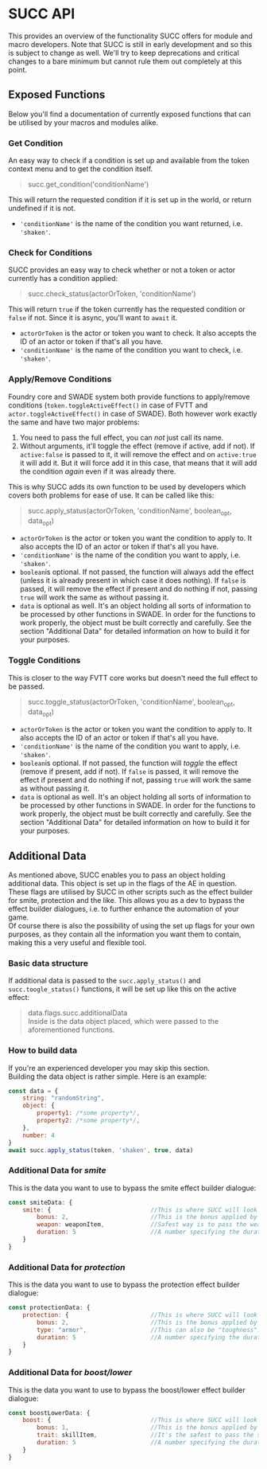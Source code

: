 # SUCC API
This provides an overview of the functionality SUCC offers for module and macro developers. Note that SUCC is still in early development and so this is subject to change as well. We'll try to keep deprecations and critical changes to a bare minimum but cannot rule them out completely at this point.

## Exposed Functions
Below you'll find a documentation of currently exposed functions that can be utilised by your macros and modules alike.

### Get Condition
An easy way to check if a condition is set up and available from the token context menu and to get the condition itself.  
> succ.get_condition('conditionName')  

This will return the requested condition if it is set up in the world, or return undefined if it is not.  
- `'conditionName'` is the name of the condition you want returned, i.e. `'shaken'`.

### Check for Conditions
SUCC provides an easy way to check whether or not a token or actor currently has a condition applied:  
> succ.check_status(actorOrToken, 'conditionName')
  
This will return `true` if the token currently has the requested condition or `false` if not. Since it is async, you'll want to `await` it.  
- `actorOrToken` is the actor or token you want to check. It also accepts the ID of an actor or token if that's all you have.
- `'conditionName'` is the name of the condition you want to check, i.e. `'shaken'`.

### Apply/Remove Conditions
Foundry core and SWADE system both provide functions to apply/remove conditions (`token.toggleActiveEffect()` in case of FVTT and `actor.toggleActiveEffect()` in case of SWADE). Both however work exactly the same and have two major problems:  
1. You need to pass the full effect, you can *not* just call its name.
2. Without arguments, it'll toggle the effect (remove if active, add if not). If `active:false` is passed to it, it will remove the effect and on `active:true` it will add it. But it will force add it in this case, that means that it will add the condition *again* even if it was already there.

This is why SUCC adds its own function to be used by developers which covers both problems for ease of use. It can be called like this:  
> succ.apply_status(actorOrToken, 'conditionName', boolean<sub>opt</sub>, data<sub>opt</sub>)
- `actorOrToken` is the actor or token you want the condition to apply to. It also accepts the ID of an actor or token if that's all you have.
- `'conditionName'` is the name of the condition you want to apply, i.e. `'shaken'`.
- `boolean`is optional. If not passed, the function will always add the effect (unless it is already present in which case it does nothing). If `false` is passed, it will remove the effect if present and do nothing if not, passing `true` will work the same as without passing it.
- `data` is optional as well. It's an object holding all sorts of information to be processed by other functions in SWADE. In order for the functions to work properly, the object must be built correctly and carefully. See the section "Additional Data" for detailed information on how to build it for your purposes.  

### Toggle Conditions
This is closer to the way FVTT core works but doesn't need the full effect to be passed.  
> succ.toggle_status(actorOrToken, 'conditionName', boolean<sub>opt</sub>, data<sub>opt</sub>)
- `actorOrToken` is the actor or token you want the condition to apply to. It also accepts the ID of an actor or token if that's all you have.
- `'conditionName'` is the name of the condition you want to apply, i.e. `'shaken'`.
- `boolean`is optional. If not passed, the function will *toggle* the effect (remove if present, add if not). If `false` is passed, it will remove the effect if present and do nothing if not, passing `true` will work the same as without passing it.
- `data` is optional as well. It's an object holding all sorts of information to be processed by other functions in SWADE. In order for the functions to work properly, the object must be built correctly and carefully. See the section "Additional Data" for detailed information on how to build it for your purposes.  

## Additional Data
As mentioned above, SUCC enables you to pass an object holding additional data. This object is set up in the flags of the AE in question. These flags are utilised by SUCC in other scripts such as the effect builder for smite, protection and the like. This allows you as a dev to bypass the effect builder dialogues, i.e. to further enhance the automation of your game.  
Of course there is also the possibility of using the set up flags for your own purposes, as they contain all the information you want them to contain, making this a very useful and flexible tool.  

### Basic data structure
If additional data is passed to the `succ.apply_status()` and `succ.toogle_status()` functions, it will be set up like this on the active effect:  
> data.flags.succ.additionalData  
Inside is the data object placed, which were passed to the aforementioned functions.  

### How to build data
If you're an experienced developer you may skip this section.  
Building the data object is rather simple. Here is an example:  
```js
const data = {
    string: "randomString",
    object: {
        property1: /*some property*/,
        property2: /*some property*/,
    },
    number: 4
}
await succ.apply_status(token, 'shaken', true, data)
```

### Additional Data for *smite*
This is the data you want to use to bypass the smite effect builder dialogue:
```js
const smiteData: {
    smite: {                            //This is where SUCC will look for the data.
        bonus: 2,                       //This is the bonus applied by the AE. Negative numbers are possible so be careful what you pass.
        weapon: weaponItem,             //Safest way is to pass the weapon item itself but you can pass a string which SUCC will search for on the actor (i.e. "Bow"). You can set it to `null` in which case the owner (or GM if there is no owner) is asked for the weapon.
        duration: 5                     //A number specifying the duration of the effect. It defaults to 5.
    }
}
```

### Additional Data for *protection*
This is the data you want to use to bypass the protection effect builder dialogue:
```js
const protectionData: {
    protection: {                       //This is where SUCC will look for the data.
        bonus: 2,                       //This is the bonus applied by the AE. Negative numbers are possible so be careful what you pass.
        type: "armor",                  //This can also be "toughness". It defines to which the bonus is applied to.
        duration: 5                     //A number specifying the duration of the effect. It defaults to 5.
    }
}
```

### Additional Data for *boost/lower*
This is the data you want to use to bypass the boost/lower effect builder dialogue:
```js
const boostLowerData: {
    boost: {                            //This is where SUCC will look for the data, use 'lower' if the spell was cast using lower.
        bonus: 1,                       //This is the bonus applied by the AE. Negative numbers are possible so be careful what you pass. You need to pass the correct die steps (so from d6 to d8 would be 1), if the trait would exceed a d12, it will give it the bonus instead, you do not need to adjust the passed number, the builder automatically does that. If the trait would go below a d4, it'll set it to unskilled (d4-2) instead.
        trait: skillItem,               //It's the safest to pass the skills item directly but you can pass a string and the builder will search for that. For Attributes this is the only way to pass it.
        duration: 5                     //A number specifying the duration of the effect. It defaults to 5.
    }
}
```